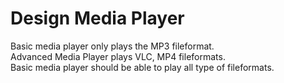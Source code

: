 # Design Media Player

Basic media player only plays the MP3 fileformat. \
Advanced Media Player plays VLC, MP4 fileformats. \
Basic media player should be able to play all type of fileformats.